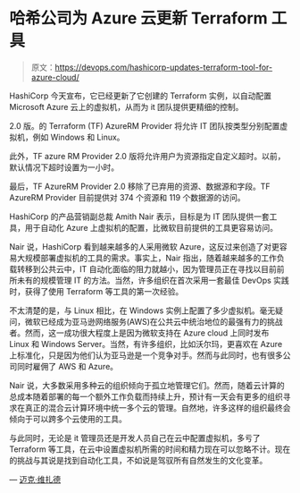 # 哈希公司为 Azure 云更新 Terraform 工具

> 原文：<https://devops.com/hashicorp-updates-terraform-tool-for-azure-cloud/>

HashiCorp 今天宣布，它已经更新了它创建的 Terraform 实例，以自动配置 Microsoft Azure 云上的虚拟机，从而为 it 团队提供更精细的控制。

2.0 版。的 Terraform (TF) AzureRM Provider 将允许 IT 团队按类型分别配置虚拟机，例如 Windows 和 Linux。

此外，TF azure RM Provider 2.0 版将允许用户为资源指定自定义超时。以前，默认情况下超时设置为一小时。

最后，TF AzureRM Provider 2.0 移除了已弃用的资源、数据源和字段。TF AzureRM Provider 目前提供对 374 个资源和 119 个数据源的访问。

HashiCorp 的产品营销副总裁 Amith Nair 表示，目标是为 IT 团队提供一套工具，用于自动化 Azure 上虚拟机的配置，比微软目前提供的工具更容易访问。

Nair 说，HashiCorp 看到越来越多的人采用微软 Azure，这反过来创造了对更容易大规模部署虚拟机的工具的需求。事实上，Nair 指出，随着越来越多的工作负载转移到公共云中，IT 自动化面临的阻力就越小，因为管理员正在寻找以目前前所未有的规模管理 IT 的方法。当然，许多组织在首次采用一套最佳 DevOps 实践时，获得了使用 Terraform 等工具的第一次经验。

不太清楚的是，与 Linux 相比，在 Windows 实例上配置了多少虚拟机。毫无疑问，微软已经成为亚马逊网络服务(AWS)在公共云中统治地位的最强有力的挑战者。然而，这一成功很大程度上是因为微软支持在 Azure cloud 上同时发布 Linux 和 Windows Server。当然，有许多组织，比如沃尔玛，更喜欢在 Azure 上标准化，只是因为他们认为亚马逊是一个竞争对手。然而与此同时，也有很多公司同时雇佣了 AWS 和 Azure。

Nair 说，大多数采用多种云的组织倾向于孤立地管理它们。然而，随着云计算的总成本随着部署的每一个额外工作负载而持续上升，预计有一天会有更多的组织寻求在真正的混合云计算环境中统一多个云的管理。自然地，许多这样的组织最终会倾向于可以跨多个云使用的工具。

与此同时，无论是 it 管理员还是开发人员自己在云中配置虚拟机，多亏了 Terraform 等工具，在云中设置虚拟机所需的时间和精力现在可以忽略不计。现在的挑战与其说是找到自动化工具，不如说是驾驭所有自然发生的文化变革。

— [迈克·维扎德](https://devops.com/author/mike-vizard/)